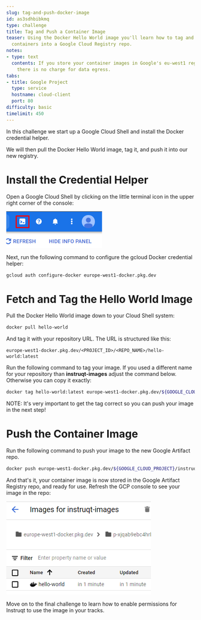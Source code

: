 ```yaml
---
slug: tag-and-push-docker-image
id: as3sdhbibkmq
type: challenge
title: Tag and Push a Container Image
teaser: Using the Docker Hello World image you'll learn how to tag and push your own
  containers into a Google Cloud Registry repo.
notes:
- type: text
  contents: If you store your container images in Google's eu-west1 region (Belgium)
    there is no charge for data egress.
tabs:
- title: Google Project
  type: service
  hostname: cloud-client
  port: 80
difficulty: basic
timelimit: 450
---
```

In this challenge we start up a Google Cloud Shell and install the Docker credential helper.

We will then pull the Docker Hello World image, tag it, and push it into our new registry.

Install the Credential Helper
====================================
Open a Google Cloud Shell by clicking on the little terminal icon in the upper right corner of the console:

![Cloud Shell Icon](../assets/cloud_shell_icon.png)

Next, run the following command to configure the gcloud Docker credential helper:

```bash
gcloud auth configure-docker europe-west1-docker.pkg.dev
```

Fetch and Tag the Hello World Image
===================================

Pull the Docker Hello World image down to your Cloud Shell system:

```bash
docker pull hello-world
```

And tag it with your repository URL. The URL is structured like this:

```
europe-west1-docker.pkg.dev/<PROJECT_ID>/<REPO_NAME>/hello-world:latest
```

Run the following command to tag your image. If you used a different name for your repository than **instruqt-images** adjust the command below. Otherwise you can copy it exactly:

```bash
docker tag hello-world:latest europe-west1-docker.pkg.dev/${GOOGLE_CLOUD_PROJECT}/instruqt-images/hello-world:latest
```

NOTE: It's very important to get the tag correct so you can push your image in the next step!

Push the Container Image
========================

Run the following command to push your image to the new Google Artifact repo.

```bash
docker push europe-west1-docker.pkg.dev/${GOOGLE_CLOUD_PROJECT}/instruqt-images/hello-world:latest
```

And that's it, your container image is now stored in the Google Artifact Registry repo, and ready for use. Refresh the GCP console to see your image in the repo:

![Hello World Image](../assets/hello-world-image.png)

Move on to the final challenge to learn how to enable permissions for Instruqt to use the image in your tracks.